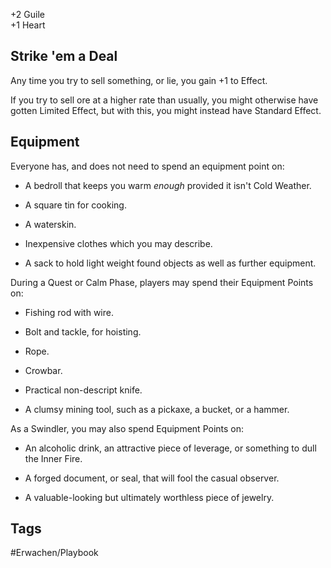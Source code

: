 +2 Guile  
+1 Heart

## Strike 'em a Deal
Any time you try to sell something, or lie, you gain +1 to Effect.

If you try to sell ore at a higher rate than usually, you might otherwise have gotten Limited Effect, but with this, you might instead have Standard Effect.

## Equipment
Everyone has, and does not need to spend an equipment point on:

- A bedroll that keeps you warm _enough_ provided it isn't Cold Weather.
    
- A square tin for cooking.
    
- A waterskin.
    
- Inexpensive clothes which you may describe.
    
- A sack to hold light weight found objects as well as further equipment.
    

During a Quest or Calm Phase, players may spend their Equipment Points on:

- Fishing rod with wire.
    
- Bolt and tackle, for hoisting.
    
- Rope.
    
- Crowbar.
    
- Practical non-descript knife.
    
- A clumsy mining tool, such as a pickaxe, a bucket, or a hammer.
    

As a Swindler, you may also spend Equipment Points on:

- An alcoholic drink, an attractive piece of leverage, or something to dull the Inner Fire.
    
- A forged document, or seal, that will fool the casual observer.
    
- A valuable-looking but ultimately worthless piece of jewelry.


## Tags

#Erwachen/Playbook 